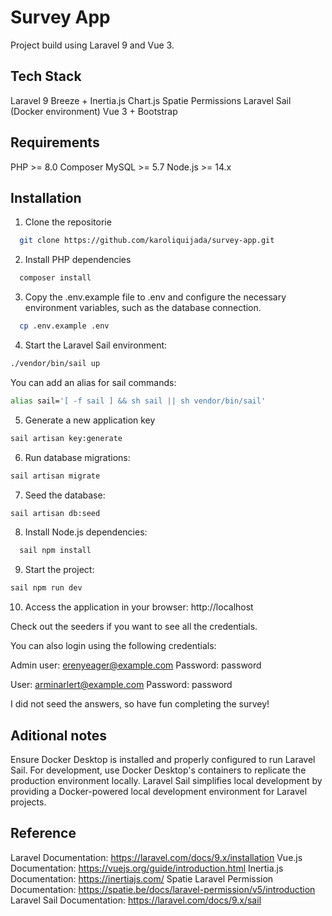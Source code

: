 
# Survey App

Project build using Laravel 9 and Vue 3.


## Tech Stack

Laravel 9
Breeze + Inertia.js 
Chart.js 
Spatie Permissions
Laravel Sail (Docker environment)
Vue 3 + Bootstrap

## Requirements
PHP >= 8.0
Composer
MySQL >= 5.7
Node.js >= 14.x


## Installation

1. Clone the repositorie

```bash
  git clone https://github.com/karoliquijada/survey-app.git
```

2. Install PHP dependencies

```bash
  composer install
```

3. Copy the .env.example file to .env and configure the necessary environment variables, such as the database connection.

```bash
  cp .env.example .env
```

4. Start the Laravel Sail environment:

```bash
./vendor/bin/sail up
```

You can add an alias for sail commands:

```bash
alias sail='[ -f sail ] && sh sail || sh vendor/bin/sail'
```

5. Generate a new application key
```bash
sail artisan key:generate
```

6. Run database migrations: 

```bash
sail artisan migrate
```

7. Seed the database: 

```bash
sail artisan db:seed
```

8. Install Node.js dependencies: 

```bash
  sail npm install 
```

9. Start the project: 

```bash
sail npm run dev
```

10. Access the application in your browser: http://localhost

Check out the seeders if you want to see all the credentials.

You can also login using the following credentials:

Admin user: erenyeager@example.com
Password: password 

User: arminarlert@example.com
Password: password

I did not seed the answers, so have fun completing the survey!

    
## Aditional notes

Ensure Docker Desktop is installed and properly configured to run Laravel Sail.
For development, use Docker Desktop's containers to replicate the production environment locally.
Laravel Sail simplifies local development by providing a Docker-powered local development environment for Laravel projects.

## Reference

Laravel Documentation: https://laravel.com/docs/9.x/installation
Vue.js Documentation: https://vuejs.org/guide/introduction.html
Inertia.js Documentation: https://inertiajs.com/
Spatie Laravel Permission Documentation: https://spatie.be/docs/laravel-permission/v5/introduction
Laravel Sail Documentation: https://laravel.com/docs/9.x/sail